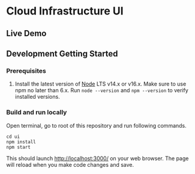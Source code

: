 # Cloud Infrastructure UI

## Live Demo



## Development Getting Started

### Prerequisites

1. Install the latest version of [Node](https://nodejs.org/en/) LTS v14.x or v16.x. Make sure to use npm no later than 6.x. Run `node --version` and `npm --version` to verify installed versions.

### Build and run locally

Open terminal, go to root of this repository and run following commands.

```
cd ui
npm install
npm start
```

This should launch [http://localhost:3000/](http://localhost:3000/) on your web browser. The page will reload when you make code changes and save.
